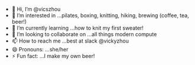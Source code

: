 - 👋 Hi, I’m @vicszhou
- 👀 I’m interested in ...pilates, boxing, knitting, hiking, brewing (coffee, tea, beer!) 
- 🌱 I’m currently learning ...how to knit my first sweater! 
- 💞️ I’m looking to collaborate on ...all things modern compute
- 📫 How to reach me ...best at slack @vickyzhou
- 😄 Pronouns: ...she/her
- ⚡ Fun fact: ...I make my own beer! 

<!---
vicszhou/vicszhou is a ✨ special ✨ repository because its `README.md` (this file) appears on your GitHub profile.
You can click the Preview link to take a look at your changes.
--->
